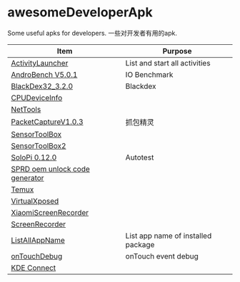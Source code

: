 # awesomeDeveloperApk
Some useful apks for developers. 一些对开发者有用的apk.


| Item | Purpose |
| --- | --- |
| [ActivityLauncher](https://github.com/NasdaqGodzilla/awesomeDeveloperApk/blob/main/ActivityLauncher.apk) | List and start all activities |
| [AndroBench V5.0.1](https://github.com/NasdaqGodzilla/awesomeDeveloperApk/blob/main/AndrobenchStorageBenchmark_v5.0.1.apk) | IO Benchmark |
| [BlackDex32_3.2.0](https://github.com/NasdaqGodzilla/awesomeDeveloperApk/blob/main/BlackDex32_3.2.0.apk) | Blackdex |
| [CPUDeviceInfo](https://github.com/NasdaqGodzilla/awesomeDeveloperApk/blob/main/CPUDeviceInfo.apk) | |
| [NetTools](https://github.com/NasdaqGodzilla/awesomeDeveloperApk/blob/main/NetTools-com.ulfdittmer.android.ping_3.8.4.apk) | |
| [PacketCaptureV1.0.3](https://github.com/NasdaqGodzilla/awesomeDeveloperApk/blob/main/PacketCapturePro_v1.0.3.apk) | 抓包精灵 |
| [SensorToolBox](https://github.com/NasdaqGodzilla/awesomeDeveloperApk/blob/main/PhysicsToolboxSensorSuite_v2022.03.31.apk) | |
| [SensorToolBox2](https://github.com/NasdaqGodzilla/awesomeDeveloperApk/blob/main/SensorToolBoxAllPhoneSensorsSuite_v1.0.2.xapk) | |
| [SoloPi 0.12.0](https://github.com/NasdaqGodzilla/awesomeDeveloperApk/blob/main/SoloPi_v0.12.0.apk) | Autotest |
| [SPRD oem unlock code generator](https://github.com/NasdaqGodzilla/awesomeDeveloperApk/blob/main/SpreadTrumTools-20200317.apk) | |
| [Temux](https://github.com/NasdaqGodzilla/awesomeDeveloperApk/blob/main/Termux_v0.118.0.apk) | |
| [VirtualXposed](https://github.com/NasdaqGodzilla/awesomeDeveloperApk/blob/main/VirtualXposed_0.20.3.apk) | |
| [XiaomiScreenRecorder](https://github.com/NasdaqGodzilla/awesomeDeveloperApk/blob/main/XiaomiScreenRecorder.apk) | |
| [ScreenRecorder](https://github.com/NasdaqGodzilla/awesomeDeveloperApk/blob/main/io.microshow.screenrecorder_2.6.3_263.apk) | |
| [ListAllAppName](https://github.com/NasdaqGodzilla/awesomeDeveloperApk/blob/main/listAllAppName.apk) | List app name of installed package |
| [onTouchDebug](https://github.com/NasdaqGodzilla/awesomeDeveloperApk/blob/main/onTouch_app-debug.apk) | onTouch event debug |
| [KDE Connect](https://github.com/NasdaqGodzilla/awesomeDeveloperApk/blob/main/org.kde.kdeconnect_tp_11910.apk) | |

